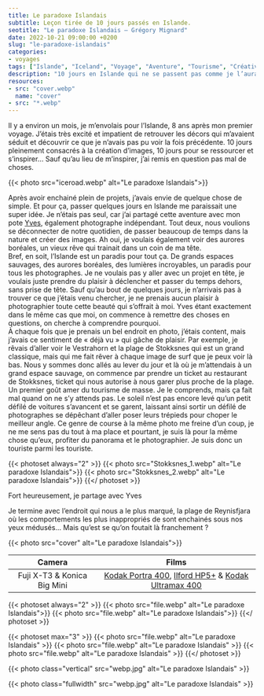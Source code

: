 ```yaml
---
title: Le paradoxe Islandais
subtitle: Leçon tirée de 10 jours passés en Islande.
seotitle: "Le paradoxe Islandais — Grégory Mignard"
date: 2022-10-21 09:00:00 +0200
slug: "le-paradoxe-islandais"
categories:
- voyages
tags: ["Islande", "Iceland", "Voyage", "Aventure", "Tourisme", "Créativité"]
description: "10 jours en Islande qui ne se passent pas comme je l’aurais imaginé, voici ce que j’ai appris de cette aventure."
resources:
- src: "cover.webp"
  name: "cover"
- src: "*.webp"
---
```


Il y a environ un mois, je m’envolais pour l’Islande, 8 ans après mon premier voyage. J’étais très excité et impatient de retrouver les décors qui m’avaient séduit et découvrir ce que je n’avais pas pu voir la fois précédente. 10 jours pleinement consacrés à la création d’images, 10 jours pour se ressourcer et s’inspirer…   Sauf qu’au lieu de m’inspirer, j’ai remis en question pas mal de choses.

{{< photo src="iceroad.webp" alt="Le paradoxe Islandais">}}

Après avoir enchainé plein de projets, j’avais envie de quelque chose de simple. Et pour ça, passer quelques jours en Islande me paraissait une super idée. Je n’étais pas seul, car j’ai partagé cette aventure avec mon pote [Yves](https://www.instagram.com/yvesquere_/), également photographe indépendant. Tout deux, nous voulions se déconnecter de notre quotidien, de passer beaucoup de temps dans la nature et créer des images. Ah oui, je voulais également voir des aurores boréales, un vieux rêve qui trainait dans un coin de ma tête.  
Bref, en soit, l’Islande est un paradis pour tout ça. De grands espaces sauvages, des aurores boréales, des lumières incroyables, un paradis pour tous les photographes. Je ne voulais pas y aller avec un projet en tête, je voulais juste prendre du plaisir à déclencher et passer du temps dehors, sans prise de tête. Sauf qu’au bout de quelques jours, je n’arrivais pas à trouver ce que j’étais venu chercher, je ne prenais aucun plaisir à photographier toute cette beauté qui s’offrait à moi. Yves étant exactement dans le même cas que moi, on commence à remettre des choses en questions, on cherche à comprendre pourquoi.  
À chaque fois que je prenais un bel endroit en photo, j’étais content, mais j’avais ce sentiment de « déjà vu » qui gâche de plaisir. Par exemple, je rêvais d’aller voir le Vestrahorn et la plage de Stokksnes qui est un grand classique, mais qui me fait rêver à chaque image de surf que je peux voir là bas. Nous y sommes donc allés au lever du jour et là où je m’attendais à un grand espace sauvage, on commence par prendre un ticket au restaurant de Stokksnes, ticket qui nous autorise à nous garer plus proche de la plage. Un premier goût amer du tourisme de masse. Je le comprends, mais ça fait mal quand on ne s’y attends pas. Le soleil n’est pas encore levé qu’un petit défilé de voitures s’avancent et se garent, laissant ainsi sortir un défilé de photographes se dépêchant d’aller poser leurs trépieds pour choper le meilleur angle. Ce genre de course à la même photo me freine d’un coup, je ne me sens pas du tout à ma place et pourtant, je suis là pour la même chose qu’eux, profiter du panorama et le photographier. Je suis donc un touriste parmi les touriste.

{{< photoset always="2" >}}
{{< photo src="Stokksnes_1.webp" alt="Le paradoxe Islandais">}}
{{< photo src="Stokksnes_2.webp" alt="Le paradoxe Islandais">}}
{{</ photoset >}}

Fort heureusement, je partage avec Yves



Je termine avec l’endroit qui nous a le plus marqué, la plage de Reynisfjara où les comportements les plus inappropriés de sont enchainés sous nos yeux médusés… Mais qu’est se qu’on foutait là franchement ?

{{< photo src="cover" alt="Le paradoxe Islandais">}}

| Camera | Films |
|:-------:|:------:|
| Fuji X-T3 & Konica Big Mini | [Kodak Portra 400](https://www.digit-photo.com/KODAK-Portra-400-135-36-Poses-X5-rKFILM386.html?dpa_id=23), [Ilford HP5+](https://www.digit-photo.com/ILFORD-HP5-135-400asa-36-Poses-rFNBI1574577.html?dpa_id=23) & [Kodak Ultramax 400](https://www.digit-photo.com/KODAK-Ultramax-400-135-36-Poses-X3-rKODAK41024389.html?dpa_id=23) |



{{< photoset always="2" >}}
{{< photo src="file.webp" alt="Le paradoxe Islandais">}}
{{< photo src="file.webp" alt="Le paradoxe Islandais">}}
{{</ photoset >}}

{{< photoset max="3" >}}
  {{< photo src="file.webp" alt="Le paradoxe Islandais" >}}
  {{< photo src="file.webp" alt="Le paradoxe Islandais" >}}
  {{< photo src="file.webp" alt="Le paradoxe Islandais" >}}
{{</ photoset >}}

{{< photo class="vertical" src="webp.jpg" alt="Le paradoxe Islandais" >}}

{{< photo class="fullwidth" src="webp.jpg" alt="Le paradoxe Islandais" >}}
